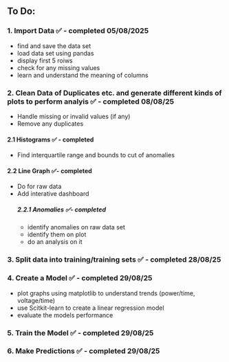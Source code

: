 ## To Do: 
### 1. Import Data ✅ - completed 05/08/2025
- find and save the data set
- load data set using pandas 
- display first 5 roiws 
- check for any missing values 
- learn and understand the meaning of columns 

### 2. Clean Data of Duplicates etc. and generate different kinds of plots to perform analyis ✅ - completed 08/08/25
- Handle missing or invalid values (if any)
- Remove any duplicates

#### 2.1 Histograms ✅ - completed
- Find interquartile range and bounds to cut of anomalies
  
#### 2.2 Line Graph ✅- completed
- Do for raw data
- Add interative dashboard
  ##### 2.2.1 Anomalies ✅- completed
  - identify anomalies on raw data set
  - identify them on plot
  - do an analysis on it
  
### 3. Split data into training/training sets ✅ - completed 28/08/25

### 4. Create a Model ✅ - completed 29/08/25
- plot graphs using matplotlib to understand trends (power/time, voltage/time)
- use Scitkit-learn to create a linear regression model
- evaluate the models performance 

### 5. Train the Model ✅ - completed 29/08/25

### 6. Make Predictions ✅ - completed 29/08/25

